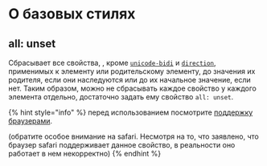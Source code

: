 # О базовых стилях

## all: unset

Сбрасывает все свойства, , кроме [`unicode-bidi`](https://developer.mozilla.org/ru/docs/Web/CSS/unicode-bidi) и [`direction`](https://developer.mozilla.org/ru/docs/Web/CSS/direction), применимых к элементу или родительскому элементу, до значения их родителя, если они наследуются или до их начальное значение, если нет. Таким образом, можно не сбрасывать каждое свойство у каждого элемента отдельно, достаточно задать ему свойство `all: unset`.

{% hint style="info" %}
перед использованием посмотрите [поддержку браузерами](https://caniuse.com/#search=all).

\(обратите особое внимание на safari. Несмотря на то, что заявлено, что браузер safari поддерживает данное свойство, в реальности оно работает в нем некорректно\)
{% endhint %}

